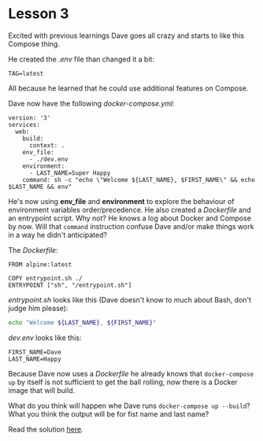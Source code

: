 # Lesson 3

Excited with previous learnings Dave goes all crazy and starts to like this Compose thing.

He created the _.env_ file than changed it a bit:

```shell
TAG=latest

```

All because he learned that he could use additional features on Compose.

Dave now have the following _docker-compose.yml_:

```docker
version: '3'
services:
  web:
    build:
      context: .
    env_file:
      - ./dev.env
    environment:
      - LAST_NAME=Super Happy
    command: sh -c "echo \"Welcome ${LAST_NAME}, $FIRST_NAME\" && echo $LAST_NAME && env"

```

He's now using **env_file** and **environment** to explore the behaviour of environment variables order/precedence. He also created a _Dockerfile_ and an entrypoint script. Why not? He knows a log about Docker and Compose by now. Will that `command` instruction confuse Dave and/or make things work in a way he didn't anticipated?

The _Dockerfile_:

```docker
FROM alpine:latest

COPY entrypoint.sh ./
ENTRYPOINT ["sh", "/entrypoint.sh"]

```

_entrypoint.sh_ looks like this (Dave doesn't know to much about Bash, don't judge him please):

```bash
echo "Welcome ${LAST_NAME}, ${FIRST_NAME}"

```

_dev.env_ looks like this:

```shell
FIRST_NAME=Dave
LAST_NAME=Happy

```

Because Dave now uses a _Dockerfile_ he already knows that `docker-compose up` by itself is not sufficient to get the ball rolling, now there is a Docker image that will build.

What do you think will happen whe Dave runs `docker-compose up --build`?
What you think the output will be for fist name and last name?

Read the solution [here](SOLUTION.md).
